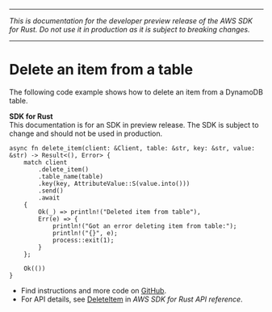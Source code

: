 --------

 *This is documentation for the developer preview release of the AWS SDK for Rust\. Do not use it in production as it is subject to breaking changes\.* 

--------

# Delete an item from a table<a name="dynamodb_DeleteItem_rust_topic"></a>

The following code example shows how to delete an item from a DynamoDB table\.

**SDK for Rust**  
This documentation is for an SDK in preview release\. The SDK is subject to change and should not be used in production\.
  

```
async fn delete_item(client: &Client, table: &str, key: &str, value: &str) -> Result<(), Error> {
    match client
        .delete_item()
        .table_name(table)
        .key(key, AttributeValue::S(value.into()))
        .send()
        .await
    {
        Ok(_) => println!("Deleted item from table"),
        Err(e) => {
            println!("Got an error deleting item from table:");
            println!("{}", e);
            process::exit(1);
        }
    };

    Ok(())
}
```
+  Find instructions and more code on [GitHub](https://github.com/awsdocs/aws-doc-sdk-examples/tree/main/rust_dev_preview/dynamodb#code-examples)\. 
+  For API details, see [DeleteItem](https://awslabs.github.io/aws-sdk-rust/) in *AWS SDK for Rust API reference*\. 